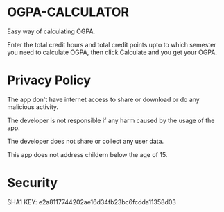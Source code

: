# OGPA-CALCULATOR
Easy way of calculating OGPA.

Enter the total credit hours and total credit points upto to which semester you need to calculate OGPA, then click Calculate and you get your OGPA.


# Privacy Policy
The app don't have internet access to share or download or do any malicious activity.

The developer is not responsible if any harm caused by the usage of the app.

The developer does not share or collect any user data.

This app does not address childern below the age of 15.

# Security
SHA1 KEY: e2a8117744202ae16d34fb23bc6fcdda11358d03

